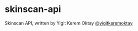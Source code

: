 # skinscan-api

Skinscan API, written by Yigit Kerem Oktay [@yigitkeremoktay](https://github.com/yigitkeremoktay)
